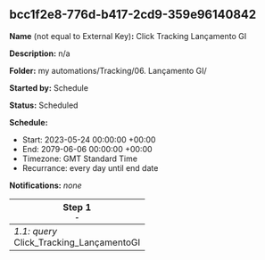 ## bcc1f2e8-776d-b417-2cd9-359e96140842

**Name** (not equal to External Key)**:** Click Tracking Lançamento GI

**Description:** n/a

**Folder:** my automations/Tracking/06. Lançamento GI/

**Started by:** Schedule

**Status:** Scheduled

**Schedule:**

* Start: 2023-05-24 00:00:00 +00:00
* End: 2079-06-06 00:00:00 +00:00
* Timezone: GMT Standard Time
* Recurrance: every day until end date

**Notifications:** _none_


| Step 1<br>_<small>-</small>_ |
| --- |
| _1.1: query_<br>Click_Tracking_LançamentoGI |
